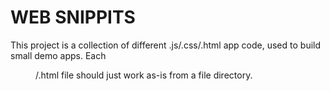 WEB SNIPPITS
============

This project is a collection of different .js/.css/.html app code, used to build small demo apps. Each <dir>/<app>.html file should just work as-is from a file directory.
